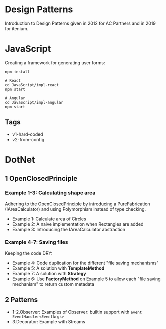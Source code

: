 Design Patterns
===============

Introduction to Design Patterns given in 2012 for AC Partners and in 2019 for itenium.

JavaScript
==========

Creating a framework for generating user forms:

```
npm install

# React
cd JavaScript/impl-react
npm start

# Angular
cd JavaScript/impl-angular
npm start
```

## Tags

- v1-hard-coded
- v2-from-config




DotNet
======

1 OpenClosedPrinciple
---------------------

### Example 1-3: Calculating shape area

Adhering to the OpenClosedPrinciple by introducing a PureFabrication (IAreaCalculator)
and using Polymorphism instead of type checking.

- Example 1: Calculate area of Circles
- Example 2: A naive implementation when Rectangles are added
- Example 3: Introducing the IAreaCalculator abstraction

### Example 4-7: Saving files

Keeping the code DRY:

- Example 4: Code duplication for the different "file saving mechanisms"
- Example 5: A solution with **TemplateMethod**
- Example 7: A solution with **Strategy**
- Example 6: Use **FactoryMethod** on Example 5 to allow each "file saving mechanism" to return custom metadata


2 Patterns
----------

- 1-2.Observer: Examples of Observer: builtin support with `event EventHandler<EventArgs>`
- 3.Decorator: Example with Streams